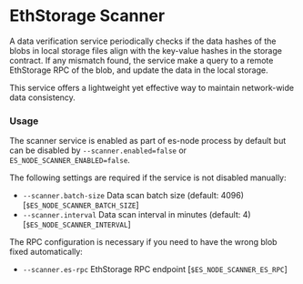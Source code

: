 # EthStorage Scanner

A data verification service periodically checks if the data hashes of the blobs in local storage files align with the key-value hashes in the storage contract. If any mismatch found, the service make a query to a remote EthStorage RPC of the blob, and update the data in the local storage. 

This service offers a lightweight yet effective way to maintain network-wide data consistency.

### Usage

The scanner service is enabled as part of es-node process by default but can be disabled by `--scanner.enabled=false` or `ES_NODE_SCANNER_ENABLED=false`.

The following settings are required if the service is not disabled manually:
- `--scanner.batch-size`             Data scan batch size (default: 4096) [`$ES_NODE_SCANNER_BATCH_SIZE`]
- `--scanner.interval`               Data scan interval in minutes (default: 4) [`$ES_NODE_SCANNER_INTERVAL`]

The RPC configuration is necessary if you need to have the wrong blob fixed automatically:
- `--scanner.es-rpc`                 EthStorage RPC endpoint [`$ES_NODE_SCANNER_ES_RPC`]


